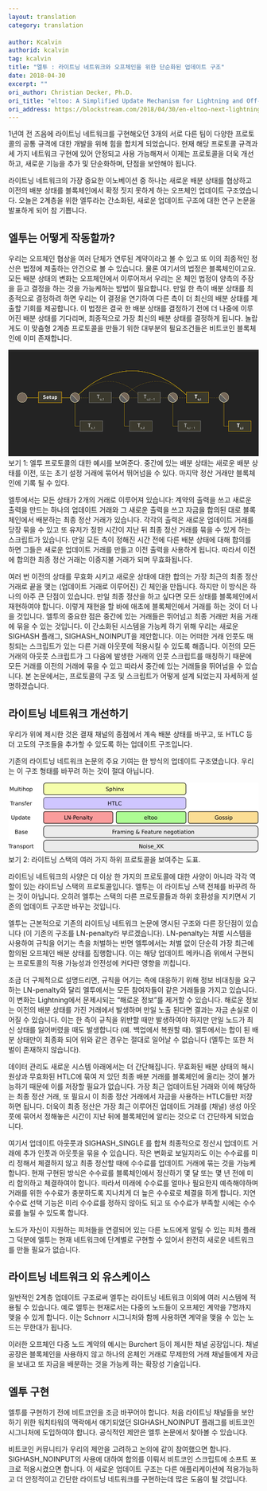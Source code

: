 ```yaml
---
layout: translation
category: translation

author: Kcalvin
authorid: kcalvin
tag: kcalvin
title: "엘투 : 라이트닝 네트워크와 오프체인을 위한 단순화된 업데이트 구조"
date: 2018-04-30
excerpt: ""
ori_author: Christian Decker, Ph.D.
ori_title: "eltoo: A Simplified Update Mechanism for Lightning and Off-Chain Contracts"
ori_address: https://blockstream.com/2018/04/30/en-eltoo-next-lightning/
---
```


1년여 전 즈음에 라이트닝 네트워크를 구현해오던 3개의 서로 다른 팀이 다양한 프로토콜의 공통 규격에 대한 개발을 위해 힘을 합치게 되었습니다. 현재 해당 프로토콜 규격과 세 가지 네트워크 구현에 있어 안정되고 사용 가능해져서 이제는 프로토콜을 더욱 개선하고, 새로운 기능을 추가 및 단순화하며, 단점을 보안해야 됩니다.

라이트닝 네트워크의 가장 중요한 이노베이션 중 하나는 새로운 배분 상태를 협상하고 이전의 배분 상태를 블록체인에서 확정 짓지 못하게 하는 오프체인 업데이트 구조였습니다. 오늘은 2계층을 위한 엘투라는 간소화된, 새로운 업데이트 구조에 대한 연구 논문을 발표하게 되어 참 기쁩니다.

## 엘투는 어떻게 작동할까?
우리는 오프체인 협상을 여러 단체가 연루된 계약이라고 볼 수 있고 또 이의 최종적인 정산은 법정에 제출하는 안건으로 볼 수 있습니다. 물론 여기서의 법정은 블록체인이고요. 모든 배분 상태의 변화는 오프체인에서 이루어져서 우리는 온 체인 법정이 양측의 주장을 듣고 결정을 하는 것을 가능케하는 방법이 필요합니다. 만일 한 측이 배분 상태를 최종적으로 결정하려 하면 우리는 이 결정을 연기하여 다른 측이 더 최신의 배분 상태를 제출할 기회를 제공합니다. 이 법정은 결국 한 배분 상태를 결정하기 전에 더 나중에 이루어진 배분 상태를 기다리며, 최종적으로 가장 최신의 배분 상태를 결정하게 됩니다. 놀랍게도 이 맞춤형 2계층 프로토콜을 만들기 위한 대부분의 필요조건들은 비트코인 블록체인에 이미 존재합니다.

![](/asset/img/post/offchain.jpg)
보기 1: 엘투 프로토콜의 대한 예시를 보여준다. 중간에 있는 배분 상태는 새로운 배분 상태를 이전, 또는 초기 설정 거래에 묶어서 뛰어넘을 수 있다. 마지막 정산 거래만 블록체인에 기록 될 수 있다.

엘투에서는 모든 상태가 2개의 거래로 이루어져 있습니다: 계약의 출력을 쓰고 새로운 출력을 만드는 하나의 업데이트 거래와 그 새로운 출력을 쓰고 자금을 합의된 대로 블록체인에서 배분하는 최종 정산 거래가 있습니다. 각각의 출력은 새로운 업데이트 거래를 당장 묶을 수 있고 또 유저가 정한 시간이 지난 뒤 최종 정산 거래를 묶을 수 있게 하는 스크립트가 있습니다. 만일 모든 측이 정해진 시간 전에 다른 배분 상태에 대해 합의를 하면 그들은 새로운 업데이트 거래를 만들고 이전 출력을 사용하게 됩니다. 따라서 이전에 합의한 최종 정산 거래는 이중지불 거래가 되며 무효화됩니다.

여러 번 이전의 상태를 무효화 시키고 새로운 상태에 대한 합의는 가장 최근의 최종 정산 거래로 끝을 맺는 (업데이트 거래로 이루어진) 긴 체인을 만듭니다. 하지만 이 방식은 하나의 아주 큰 단점이 있습니다. 만일 최종 정산을 하고 싶다면 모든 상태를 블록체인에서 재현하여야 합니다. 이렇게 재현을 할 바에 애초에 블록체인에서 거래를 하는 것이 더 나을 것입니다. 엘투의 중요한 점은 중간에 있는 거래들은 뛰어넘고 최종 거래만 처음 거래에 묶을 수 있는 것입니다. 이 간소화된 시스템을 가능케 하기 위해 우리는 새로운 SIGHASH 플래그, SIGHASH_NOINPUT을 제안합니다. 이는 어떠한 거래 인풋도 매칭되는 스크립트가 있는 다른 거래 아웃풋에 적용시킬 수 있도록 해줍니다. 이전의 모든 거래의 아웃풋 스크립트가 그 다음에 발생한 거래의 인풋 스크립트를 매칭하기 때문에 모든 거래를 이전의 거래에 묶을 수 있고 따라서 중간에 있는 거래들을 뛰어넘을 수 있습니다. 본 논문에서는, 프로토콜의 구조 및 스크립트가 어떻게 설계 되었는지 자세하게 설명하겠습니다.

## 라이트닝 네트워크 개선하기
우리가 위에 제시한 것은 결재 채널의 종점에서 계속 배분 상태를 바꾸고, 또 HTLC 등 더 고도의 구조들을 추가할 수 있도록 하는 업데이트 구조입니다.

기존의 라이트닝 네트워크 논문의 주요 기여는 한 방식의 업데이트 구조였습니다. 우리는 이 구조 형태를 바꾸려 하는 것이 절대 아닙니다.

![](/asset/img/post/offchain2.jpg)
보기 2: 라이트닝 스택의 여러 가지 하위 프로토콜을 보여주는 도표.

라이트닝 네트워크의 사양은 더 이상 한 가지의 프로토콜에 대한 사양이 아니라 각각 역할이 있는 라이트닝 스택의 프로토콜입니다. 엘투는 이 라이트닝 스택 전체를 바꾸려 하는 것이 아닙니다. 오히려 엘투는 스택의 다른 프로토콜들과 하위 호환성을 지키면서 기존의 업데이트 구조만 바꾸는 것입니다.

엘투는 근본적으로 기존의 라이트닝 네트워크 논문에 명시된 구조와 다른 장단점이 있습니다 (이 기존의 구조를 LN-penalty라 부르겠습니다). LN-penalty는 처벌 시스템을 사용하여 규칙을 어기는 측을 처벌하는 반면 엘투에서는 처벌 없이 단순히 가장 최근에 합의된 오프체인 배분 상태를 집행합니다. 이는 해당 업데이트 메카니즘 위에서 구현되는 프로토콜의 적용 가능성과 안전성에 커다란 영향을 끼칩니다.

조금 더 구체적으로 설명드리면, 규칙을 어기는 측에 대응하기 위해 정보 비대칭을 요구하는 LN-penalty와 달리 엘투에서는 모든 참여자들이 같은 거래들을 가지고 있습니다. 이 변화는 Lightning에서 문제시되는 “해로운 정보”를 제거할 수 있습니다. 해로운 정보는 이전의 배분 상태를 가진 거래에서 발생하며 만일 노출 된다면 결과는 자금 손실로 이어질 수 있습니다. 이는 한 측이 규칙을 위반할 때만 발생하여야 하지만 만일 노드가 최신 상태를 잃어버렸을 때도 발생합니다 (예. 백업에서 복원할 때). 엘투에서는 합이 된 배분 상태만이 최종화 되어 위와 같은 경우는 절대로 일어날 수 없습니다 (엘투는 또한 처벌이 존재하지 않습니다).

데이터 관리도 새로운 시스템 아래에서는 더 간단해집니다. 무효화된 배분 상태의 해시 원상과 무효화된 HTLC에 묶여 저 있던 최종 배분 거래를 블록체인에 올리는 것이 불가능하기 때문에 이를 저장할 필요가 없습니다. 가장 최근 업데이트된 거래와 이에 해당하는 최종 정산 거래, 또 필요시 이 최종 정산 거래에서 자금을 사용하는 HTLC들만 저장하면 됩니다. 더욱이 최종 정산은 가장 최근 이루어진 업데이트 거래를 (채널) 생성 아웃풋에 묶어서 정해놓은 시간이 지난 뒤에 블록체인에 알리는 것으로 더 간단하게 되었습니다.

여기서 업데이트 아웃풋과 SIGHASH_SINGLE 를 합쳐 최종적으로 정산시 업데이트 거래에 추가 인풋과 아웃풋을 묶을 수 있습니다. 작은 변화로 보일지라도 이는 수수료를 미리 정해서 체결하지 않고 최종 정산할 때에 수수료를 업데이트 거래에 묶는 것을 가능케 합니다. 현재 구현된 방식은 수수료를 블록체인에서 정산하기 몇 달 또는 몇 년 전에 미리 합의하고 체결하여야 합니다. 따라서 미래에 수수료를 얼마나 필요한지 예측해야하며 거래를 위한 수수료가 충분하도록 지나치게 더 높은 수수료로 체결을 하게 합니다. 지연 수수료 선택 기능은 미리 수수료를 정하지 않아도 되고 또 수수료가 부족할 시에는 수수료를 늘릴 수 있도록 합니다.

노드가 자신이 지원하는 피처들을 연결되어 있는 다른 노드에게 알릴 수 있는 피처 플래그 덕분에 엘투는 현재 네트워크에 단계별로 구현할 수 있어서 완전히 새로운 네트워크를 만들 필요가 없습니다.

## 라이트닝 네트워크 외 유스케이스
일반적인 2계층 업데이트 구조로써 엘투는 라이트닝 네트워크 이외에 여러 시스템에 적용될 수 있습니다. 예로 엘투는 현재로서는 다중의 노드들이 오프체인 계약을 7명까지 맺을 수 있게 합니다. 이는 Schnorr 시그니처와 함께 사용하면 계약을 맺을 수 있는 노드는 무한대가 됩니다.

이러한 오프체인 다중 노드 계약의 예시는 Burchert 등이 제시한 채널 공장입니다. 채널 공장은 블록체인을 사용하지 않고 하나의 온체인 거래로 무제한의 거래 채널들에게 자금을 보내고 또 자금을 배분하는 것을 가능케 하는 확장성 기술입니다.

## 엘투 구현
엘투를 구현하기 전에 비트코인을 조금 바꾸어야 합니다. 처음 라이트닝 채널들을 보안하기 위한 워치타워의 맥락에서 얘기되었던 SIGHASH_NOINPUT 플래그를 비트코인 시그니처에 도입하여야 합니다. 공식적인 제안은 엘투 논문에서 찾아볼 수 있습니다.

비트코인 커뮤니티가 우리의 제안을 고려하고 논의에 같이 참여했으면 합니다. SIGHASH_NOINPUT의 사용에 대하여 합의를 이뤄서 비트코인 스크립트에 소프트 포크로 적용시켰으면 합니다. 이 새로운 업데이트 구조는 다른 애플리케이션에 적용가능하고 더 안정적이고 간단한 라이트닝 네트워크를 구현하는데 많은 도움이 될 것입니다.


